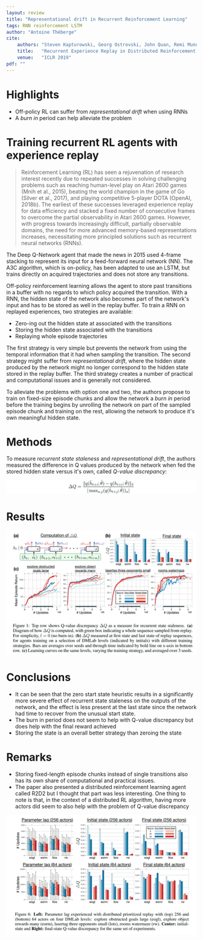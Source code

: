 ```yaml
---
layout: review
title: "Representational drift in Recurrent Reinforcement Learning"
tags: RNN reinforcement LSTM
author: "Antoine Théberge"
cite:
    authors: "Steven Kapturowski, Georg Ostrovski, John Quan, Remi Munos, Will Dabney"
    title:   "Recurrent Experience Replay in Distributed Reinforcement Learning"
    venue:   "ICLR 2019"
pdf: ""
---
```



# Highlights

- Off-policy RL can suffer from _representational drift_ when using RNNs
- A _burn in_ period can help alleviate the problem

# Training recurrent RL agents with experience replay

> Reinforcement Learning (RL) has seen a rejuvenation of research interest recently due to repeated successes in solving challenging problems such as reaching human-level play on Atari 2600 games (Mnih et al., 2015), beating the world champion in the game of Go (Silver et al., 2017), and playing competitive 5-player DOTA (OpenAI, 2018b). The earliest of these successes leveraged experience replay for data efficiency and stacked a fixed number of consecutive frames to overcome the partial observability in Atari 2600 games. However, with progress towards increasingly difficult, partially observable domains, the need for more advanced memory-based representations increases, necessitating more principled solutions such as recurrent neural networks (RNNs).

The Deep Q-Network agent that made the news in 2015 used 4-frame stacking to represent its input for a feed-forward neural network (NN). The A3C algorithm, which is on-policy, has been adapted to use an LSTM, but trains directly on acquired trajectories and does not store any transitions.

Off-policy reinforcement learning allows the agent to store past transitions in a buffer with no regards to which policy acquired the transition. With a RNN, the hidden state of the network also becomes part of the network's input and has to be stored as well in the replay buffer. To train a RNN on replayed experiences, two strategies are available:

- Zero-ing out the hidden state at associated with the transitions
- Storing the hidden state associated with the transitions
- Replaying whole episode trajectories

The first strategy is very simple but prevents the network from using the temporal information that it had when sampling the transition. The second strategy might suffer from _representational drift_, where the hidden state produced by the network might no longer correspond to the hidden state stored in the replay buffer. The third strategy creates a number of practical and computational issues and is generally not considered.

To alleviate the problems with option one and two, the authors propose to train on fixed-size episode chunks and allow the network a _burn in_ period before the training begins by unrolling the network on part of the sampled episode chunk and training on the rest, allowing the network to produce it's own meaningful hidden state.


# Methods

To measure _recurrent state staleness_ and _representational drift_, the authors measured the difference in Q values produced by the network when fed the stored hidden state versus it's own, called _Q-value discrepancy_:

![](/article/images/repdrl/q_value.jpeg)

# Results

![](/article/images/repdrl/drift.jpeg)

# Conclusions

- It can be seen that the zero start state heuristic results in a significantly more severe effect of recurrent state staleness on the outputs of the network, and the effect is less present at the last state since the network had time to recover from the unusual start state.
- The burn in period does not seem to help with Q-value discrepancy but does help with the final reward achieved
- Storing the state is an overall better strategy than zeroing the state

# Remarks

- Storing fixed-length episode chunks instead of single transitions also has its own share of computational and practical issues.
- The paper also presented a distributed reinforcement learning agent called R2D2 but I thought that part was less interesting. One thing to note is that, in the context of a distributed RL algorithm, having more actors did seem to also help with the problem of Q-value discrepancy

![](/article/images/repdrl/multiagentdrifting.jpeg)
